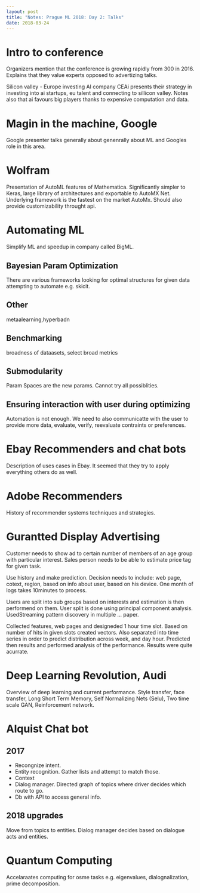 ```yaml
---
layout: post
title: "Notes: Prague ML 2018: Day 2: Talks"
date: 2018-03-24
---
```


# Intro to conference
Organizers mention that the conference is growing rapidly from 300 in 2016. Explains that they value experts opposed to advertizing talks.

Silicon valley - Europe investing AI company CEAi presents their strategy in investing into ai startups, eu talent and connecting to sillicon valley. Notes also that ai favours big players thanks to expensive computation and data.

# Magin in the machine, Google
Google presenter talks generally about genenrally about ML and Googles role in this area.


# Wolfram
Presentation of AutoML features of Mathematica. Significantly simpler to Keras, large library of architectures and exportable to AutoMX Net. Underlying framework is the fastest on the market AutoMx. Should also provide customizability throught api.


# Automating ML

Simplify ML and speedup in company called BigML.

## Bayesian Param Optimization
There are various frameworks looking for optimal structures for given data attempting to automate e.g. skicit.

## Other
metaalearning,hyperbadn

## Benchmarking
broadness of dataasets, select broad metrics

## Submodularity

Param Spaces are the new params. Cannot try all possiblities. 

## Ensuring interaction with user during optimizing
Automation is not enough. We need to also communicatte with the user to provide more data, evaluate, verify, reevaluate contraints or preferences.


# Ebay Recommenders and chat bots

Description of uses cases in Ebay. It seemed that they try to apply everything others do as well.

# Adobe Recommenders

History of recommender systems techniques and strategies.

# Gurantted Display Advertising

Customer needs to show ad to certain number of members of an age group with particular interest.
Sales person needs to be able to estimate price tag for given task.

Use history and make prediction. Decision needs to include: web page, cotext, region, based on info about user, based on his device. One month of logs takes 10minutes to process. 

Users are split into sub groups based on interests and estimation is then performend on them. User split is done using principal component analysis. UsedStreaming pattern discovery in multiple ... paper. 

Collected features, web pages and designeded 1 hour time slot. Based on number of hits in given slots created vectors. Also separated into time series in order to predict distribution across week, and day hour. Predicted then results and performed analysis of the performance. Results were quite acurrate.

# Deep Learning Revolution, Audi
Overview of deep learning and current performance. Style transfer, face transfer, Long Short Term Memory, Self Normalizing Nets (Selu), Two time scale GAN, Reinforcement network. 

# Alquist Chat bot
## 2017
- Recongnize intent.
- Entity recognition. Gather lists and attempt to match those.
- Context
- Dialog manager. Directed graph of topics where driver decides which route to go.
- Db with API to access general info.

## 2018 upgrades
Move from topics to entities. Dialog manager decides based on dialogue acts and entities.

# Quantum Computing
Accelaraates computing for osme tasks e.g. eigenvalues, dialognalization, prime decomposition.


